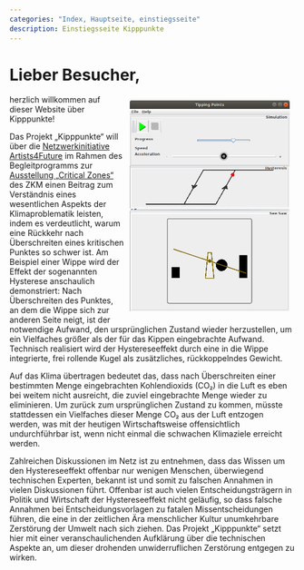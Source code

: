 ```yaml
---
categories: "Index, Hauptseite, einstiegsseite"
description: Einstiegsseite Kipppunkte
---
```


# Lieber Besucher,

<img src="../images/screenshot_v0_1.png"
    style="float:right;width:282px;padding:10px" />

herzlich willkommen auf dieser Website über Kipppunkte!

Das Projekt „Kipppunkte“ will über die [Netzwerkinitiative
Artists4Future](artists4future.html) im Rahmen des Begleitprogramms
zur [Ausstellung „Critical Zones“](critical-zones.html) des ZKM einen
Beitrag zum Verständnis eines wesentlichen Aspekts der
Klimaproblematik leisten, indem es verdeutlicht, warum eine Rückkehr
nach Überschreiten eines kritischen Punktes so schwer ist.  Am
Beispiel einer Wippe wird der Effekt der sogenannten Hysterese
anschaulich demonstriert: Nach Überschreiten des Punktes, an dem die
Wippe sich zur anderen Seite neigt, ist der notwendige Aufwand, den
ursprünglichen Zustand wieder herzustellen, um ein Vielfaches größer
als der für das Kippen eingebrachte Aufwand.  Technisch realisiert
wird der Hystereseeffekt durch eine in die Wippe integrierte, frei
rollende Kugel als zusätzliches, rückkoppelndes Gewicht.

Auf das Klima übertragen bedeutet das, dass nach Überschreiten einer
bestimmten Menge eingebrachten Kohlendioxids (CO₂) in die Luft es eben
bei weitem nicht ausreicht, die zuviel eingebrachte Menge wieder zu
eliminieren.  Um zurück zum ursprünglichen Zustand zu kommen, müsste
stattdessen ein Vielfaches dieser Menge CO₂ aus der Luft entzogen
werden, was mit der heutigen Wirtschaftsweise offensichtlich
undurchführbar ist, wenn nicht einmal die schwachen Klimaziele
erreicht werden.

Zahlreichen Diskussionen im Netz ist zu entnehmen, dass das Wissen um
den Hystereseeffekt offenbar nur wenigen Menschen, überwiegend
technischen Experten, bekannt ist und somit zu falschen Annahmen in
vielen Diskussionen führt.  Offenbar ist auch vielen
Entscheidungsträgern in Politik und Wirtschaft der Hystereseeffekt
nicht geläufig, so dass falsche Annahmen bei Entscheidungsvorlagen zu
fatalen Missentscheidungen führen, die eine in der zeitlichen Ära
menschlicher Kultur unumkehrbare Zerstörung der Umwelt nach sich
ziehen.  Das Projekt „Kipppunkte“ setzt hier mit einer
veranschaulichenden Aufklärung über die technischen Aspekte an, um
dieser drohenden unwiderruflichen Zerstörung entgegen zu wirken.
